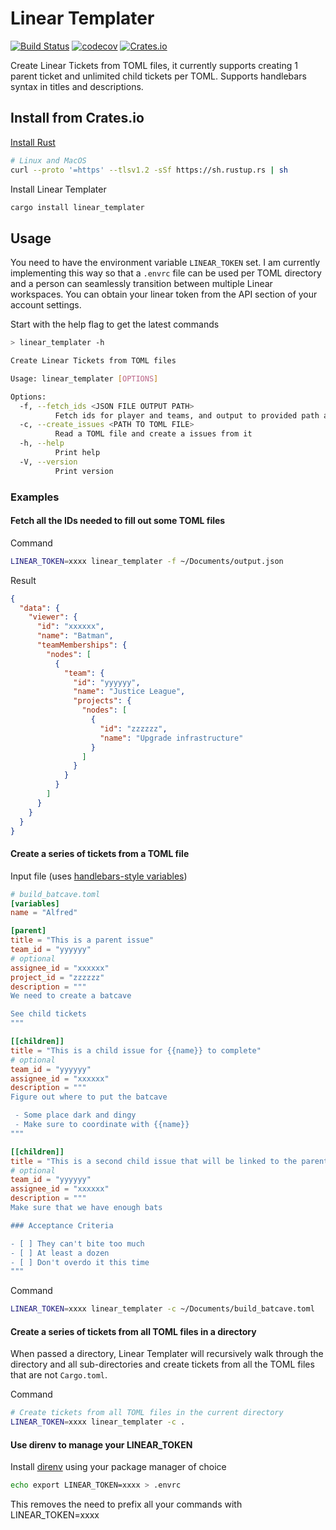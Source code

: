 # Linear Templater

[![Build Status](https://github.com/alanvardy/linear_templater/workflows/ci/badge.svg)](https://github.com/alanvardy/linear_templater) [![codecov](https://codecov.io/gh/alanvardy/linear_templater/branch/main/graph/badge.svg?token=9FBJK1SU0K)](https://codecov.io/gh/alanvardy/linear_templater) [![Crates.io](https://img.shields.io/crates/v/linear_templater.svg)](https://crates.io/crates/linear_templater)

Create Linear Tickets from TOML files, it currently supports creating 1 parent ticket and unlimited child tickets per TOML. Supports handlebars syntax in titles and descriptions.

## Install from Crates.io

[Install Rust](https://www.rust-lang.org/tools/install)

```bash
# Linux and MacOS
curl --proto '=https' --tlsv1.2 -sSf https://sh.rustup.rs | sh
```

Install Linear Templater

```bash
cargo install linear_templater
```

## Usage

You need to have the environment variable `LINEAR_TOKEN` set. I am currently implementing this way so that a `.envrc` file can be used per TOML directory and a person can seamlessly transition between multiple Linear workspaces. You can obtain your linear token from the API section of your account settings.

Start with the help flag to get the latest commands

```bash
> linear_templater -h

Create Linear Tickets from TOML files

Usage: linear_templater [OPTIONS]

Options:
  -f, --fetch_ids <JSON FILE OUTPUT PATH>
          Fetch ids for player and teams, and output to provided path as a JSON file
  -c, --create_issues <PATH TO TOML FILE>
          Read a TOML file and create a issues from it
  -h, --help
          Print help
  -V, --version
          Print version
```

### Examples

#### Fetch all the IDs needed to fill out some TOML files

Command

```bash
LINEAR_TOKEN=xxxx linear_templater -f ~/Documents/output.json
```

Result

```json
{
  "data": {
    "viewer": {
      "id": "xxxxxx",
      "name": "Batman",
      "teamMemberships": {
        "nodes": [
          {
            "team": {
              "id": "yyyyyy",
              "name": "Justice League",
              "projects": {
                "nodes": [
                  {
                    "id": "zzzzzz",
                    "name": "Upgrade infrastructure"
                  }
                ]
              }
            }
          }
        ]
      }
    }
  }
}
```

#### Create a series of tickets from a TOML file

Input file (uses [handlebars-style variables](https://handlebarsjs.com/))

```toml
# build_batcave.toml
[variables]
name = "Alfred"

[parent]
title = "This is a parent issue"
team_id = "yyyyyy"
# optional
assignee_id = "xxxxxx"
project_id = "zzzzzz"
description = """
We need to create a batcave

See child tickets
"""

[[children]]
title = "This is a child issue for {{name}} to complete"
# optional
team_id = "yyyyyy"
assignee_id = "xxxxxx"
description = """
Figure out where to put the batcave

 - Some place dark and dingy
 - Make sure to coordinate with {{name}}
"""

[[children]]
title = "This is a second child issue that will be linked to the parent issue"
# optional
team_id = "yyyyyy"
assignee_id = "xxxxxx"
description = """
Make sure that we have enough bats

### Acceptance Criteria

- [ ] They can't bite too much
- [ ] At least a dozen
- [ ] Don't overdo it this time
"""

```

Command

```bash
LINEAR_TOKEN=xxxx linear_templater -c ~/Documents/build_batcave.toml
```

#### Create a series of tickets from all TOML files in a directory

When passed a directory, Linear Templater will recursively walk through the directory and all sub-directories and create tickets from all the TOML files that are not `Cargo.toml`.

Command

```bash
# Create tickets from all TOML files in the current directory
LINEAR_TOKEN=xxxx linear_templater -c .
```

#### Use direnv to manage your LINEAR_TOKEN

Install [direnv](https://github.com/direnv/direnv) using your package manager of choice

```bash
echo export LINEAR_TOKEN=xxxx > .envrc
```

This removes the need to prefix all your commands with LINEAR_TOKEN=xxxx
